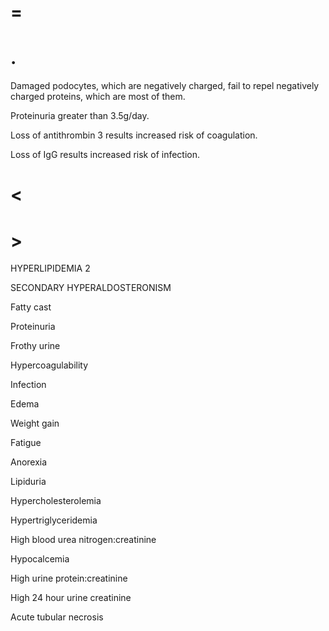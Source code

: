 # =

# .

Damaged podocytes, which are negatively charged, fail to repel negatively charged proteins, which are most of them.

Proteinuria greater than 3.5g/day.

Loss of antithrombin 3 results increased risk of coagulation.

Loss of IgG results increased risk of infection.

# <

# >

HYPERLIPIDEMIA 2

SECONDARY HYPERALDOSTERONISM

Fatty cast

Proteinuria

Frothy urine

Hypercoagulability

Infection

Edema

Weight gain

Fatigue

Anorexia

Lipiduria

Hypercholesterolemia

Hypertriglyceridemia

High blood urea nitrogen:creatinine

Hypocalcemia

High urine protein:creatinine

High 24 hour urine creatinine

Acute tubular necrosis
